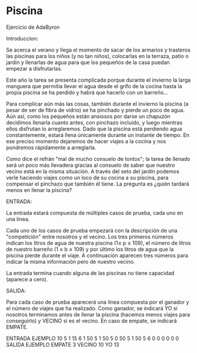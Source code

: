 # Piscina
Ejercicio de AdaByron

Introduccion:

Se acerca el verano y llega el momento de sacar de los armarios y trasteros las piscinas para los niños (y no tan niños), colocarlas en la terraza, patio o jardín y llenarlas de agua para que los pequeños de la casa puedan empezar a disfrutarlas.

Este año la tarea se presenta complicada porque durante el invierno la larga manguera que permitía llevar el agua desde el grifo de la cocina hasta la propia piscina se ha perdido y habrá que hacerlo con un barreño…

Para complicar aún más las cosas, también durante el invierno la piscina (a pesar de ser de fibra de vidrio) se ha pinchado y pierde un poco de agua. Aún así, como los pequeños están ansiosos por darse un chapuzón decidimos llenarla cuanto antes, con pinchazo incluido, y luego mientras ellos disfrutan lo arreglaremos. Dado que la piscina está perdiendo agua constantemente, estará llena únicamente durante un instante de tiempo. En ese preciso momento dejaremos de hacer viajes a la cocina y nos pondremos rápidamente a arreglarla.

Como dice el refrán "mal de mucho consuelo de tontos"; la tarea de llenado será un poco más llevadera gracias al consuelo de saber que nuestro vecino está en la misma situación. A través del seto del jardín podemos verle haciendo viajes como un loco de su cocina a su piscina, para compensar el pinchazo que también él tiene. La pregunta es ¿quién tardará menos en llenar la piscina?

ENTRADA:


La entrada estará compuesta de múltiples casos de prueba, cada uno en una línea.

Cada uno de los casos de prueba empezará con la descripción de una "competición" entre nosotros y el vecino. Los tres primeros números indican los litros de agua de nuestra piscina (1≤ p ≤ 109), el número de litros de nuestro barreño (1 ≤ b ≤ 109) y por último los litros de agua que la piscina pierde durante el viaje. A continuación aparecen tres números para indicar la misma información pero de nuestro vecino.

La entrada termina cuando alguna de las piscinas no tiene capacidad (aparece a cero).

SALIDA:

Para cada caso de prueba aparecerá una línea compuesta por el ganador y el número de viajes que ha realizado. Como ganador, se indicará YO si nosotros terminamos antes de llenar la piscina (hacemos menos viajes para conseguirlo) y VECINO si es el vecino. En caso de empate, se indicará EMPATE.

ENTRADA EJEMPLO
10 5 1 15 6 1
50 5 1 50 5 0
50 5 1 50 5 6
0 0 0 0 0 0
SALIDA EJEMPLO
EMPATE 3
VECINO 10
YO 13
